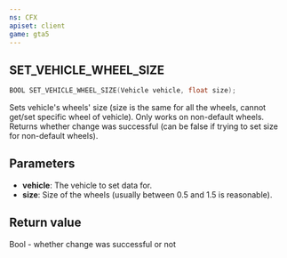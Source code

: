 ```yaml
---
ns: CFX
apiset: client
game: gta5
---
```

## SET_VEHICLE_WHEEL_SIZE

```c
BOOL SET_VEHICLE_WHEEL_SIZE(Vehicle vehicle, float size);
```

Sets vehicle's wheels' size (size is the same for all the wheels, cannot get/set specific wheel of vehicle).
Only works on non-default wheels.
Returns whether change was successful (can be false if trying to set size for non-default wheels).

## Parameters
* **vehicle**: The vehicle to set data for.
* **size**: Size of the wheels (usually between 0.5 and 1.5 is reasonable).

## Return value
Bool - whether change was successful or not
